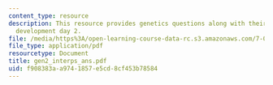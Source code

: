 ```yaml
---
content_type: resource
description: This resource provides genetics questions along with their answers for
  development day 2.
file: /media/https%3A/open-learning-course-data-rc.s3.amazonaws.com/7-02-experimental-biology-communication-spring-2005/f908383aa9741857e5cd8cf453b78584_gen2_interps_ans.pdf
file_type: application/pdf
resourcetype: Document
title: gen2_interps_ans.pdf
uid: f908383a-a974-1857-e5cd-8cf453b78584
---
```

